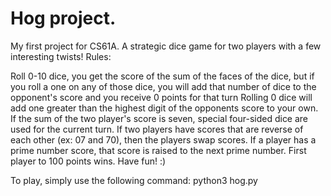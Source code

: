 # Hog project.
My first project for CS61A. A strategic dice game for two players with a few interesting twists!
Rules:

   Roll 0-10 dice, you get the score of the sum of the faces of the dice, but if you roll a one on any of those dice, 
   you will add that number of dice to the opponent's score and you receive 0 points for that turn
   Rolling 0 dice will add one greater than the highest digit of the opponents score to your own. If the sum of the two player's score is seven,
   special four-sided dice are used for the current turn.
   If two players have scores that are reverse of each other (ex: 07 and 70), then the players swap scores.
   If a player has a prime number score, that score is raised to the next prime number.
   First player to 100 points wins. Have fun! :)

To play, simply use the following command: python3 hog.py
